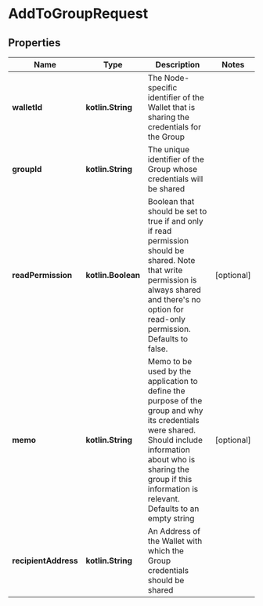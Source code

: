 
# AddToGroupRequest

## Properties
Name | Type | Description | Notes
------------ | ------------- | ------------- | -------------
**walletId** | **kotlin.String** | The Node-specific identifier of the Wallet that is sharing the credentials for the Group | 
**groupId** | **kotlin.String** | The unique identifier of the Group whose credentials will be shared | 
**readPermission** | **kotlin.Boolean** | Boolean that should be set to true if and only if read permission should be shared. Note that write permission is always shared and there&#39;s no option for read-only permission. Defaults to false. |  [optional]
**memo** | **kotlin.String** | Memo to be used by the application to define the purpose of the group and why its credentials were shared. Should include information about who is sharing the group if this information is relevant. Defaults to an empty string |  [optional]
**recipientAddress** | **kotlin.String** | An Address of the Wallet with which the Group credentials should be shared | 



